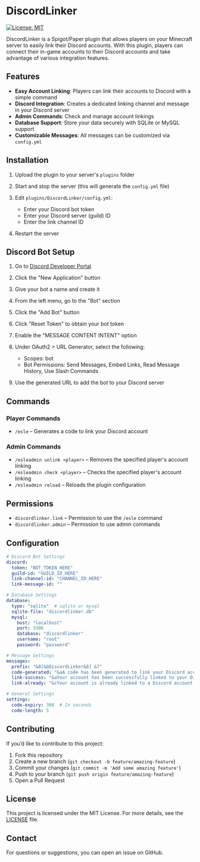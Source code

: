 # DiscordLinker

[![License: MIT](https://img.shields.io/badge/License-MIT-yellow.svg)](https://opensource.org/licenses/MIT)

DiscordLinker is a Spigot/Paper plugin that allows players on your Minecraft server to easily link their Discord accounts. With this plugin, players can connect their in-game accounts to their Discord accounts and take advantage of various integration features.

## Features

* **Easy Account Linking**: Players can link their accounts to Discord with a simple command
* **Discord Integration**: Creates a dedicated linking channel and message in your Discord server
* **Admin Commands**: Check and manage account linkings
* **Database Support**: Store your data securely with SQLite or MySQL support
* **Customizable Messages**: All messages can be customized via `config.yml`

## Installation

1. Upload the plugin to your server's `plugins` folder
2. Start and stop the server (this will generate the `config.yml` file)
3. Edit `plugins/DiscordLinker/config.yml`:

   * Enter your Discord bot token
   * Enter your Discord server (guild) ID
   * Enter the link channel ID
4. Restart the server

## Discord Bot Setup

1. Go to [Discord Developer Portal](https://discord.com/developers/applications)
2. Click the "New Application" button
3. Give your bot a name and create it
4. From the left menu, go to the "Bot" section
5. Click the "Add Bot" button
6. Click "Reset Token" to obtain your bot token
7. Enable the "MESSAGE CONTENT INTENT" option
8. Under OAuth2 > URL Generator, select the following:

   * Scopes: bot
   * Bot Permissions: Send Messages, Embed Links, Read Message History, Use Slash Commands
9. Use the generated URL to add the bot to your Discord server

## Commands

### Player Commands

* `/esle` – Generates a code to link your Discord account

### Admin Commands

* `/esleadmin unlink <player>` – Removes the specified player's account linking
* `/esleadmin check <player>` – Checks the specified player's account linking
* `/esleadmin reload` – Reloads the plugin configuration

## Permissions

* `discordlinker.link` – Permission to use the `/esle` command
* `discordlinker.admin` – Permission to use admin commands

## Configuration

```yaml
# Discord Bot Settings
discord:
  token: "BOT_TOKEN_HERE"
  guild-id: "GUILD_ID_HERE"
  link-channel-id: "CHANNEL_ID_HERE"
  link-message-id: ""

# Database Settings
database:
  type: "sqlite"  # sqlite or mysql
  sqlite-file: "discordlinker.db"
  mysql:
    host: "localhost"
    port: 3306
    database: "discordlinker"
    username: "root"
    password: "password"

# Message Settings
messages:
  prefix: "&8[&bDiscordLinker&8] &7"
  code-generated: "&aA code has been generated to link your Discord account: &e%code%&a."
  link-success: "&aYour account has been successfully linked to your Discord account!"
  link-already: "&cYour account is already linked to a Discord account!"

# General Settings
settings:
  code-expiry: 300  # In seconds
  code-length: 5
```

## Contributing

If you’d like to contribute to this project:

1. Fork this repository
2. Create a new branch (`git checkout -b feature/amazing-feature`)
3. Commit your changes (`git commit -m 'Add some amazing feature'`)
4. Push to your branch (`git push origin feature/amazing-feature`)
5. Open a Pull Request

## License

This project is licensed under the MIT License. For more details, see the [LICENSE](LICENSE) file.

## Contact

For questions or suggestions, you can open an issue on GitHub.

